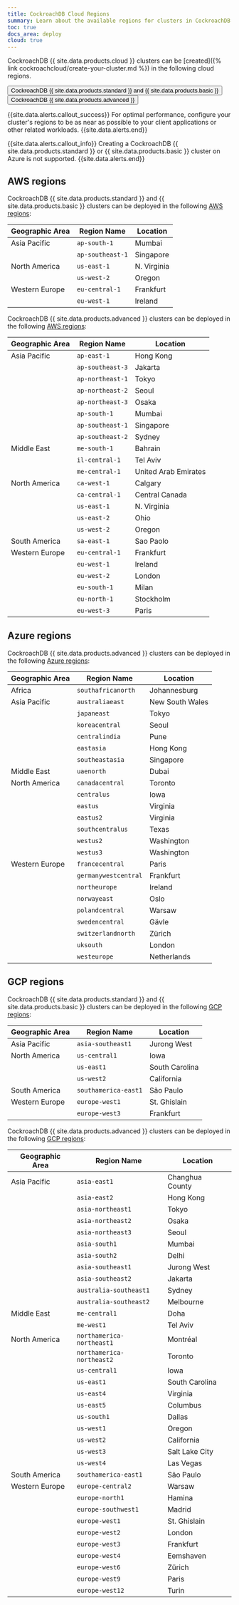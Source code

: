 ```yaml
---
title: CockroachDB Cloud Regions
summary: Learn about the available regions for clusters in CockroachDB Cloud.
toc: true
docs_area: deploy
cloud: true
---
```


CockroachDB {{ site.data.products.cloud }} clusters can be [created]({% link cockroachcloud/create-your-cluster.md %}) in the following cloud regions.

<div class="filters clearfix">
    <button class="filter-button page-level" data-scope="standard">CockroachDB {{ site.data.products.standard }} and {{ site.data.products.basic }}</button>
    <button class="filter-button page-level" data-scope="advanced">CockroachDB {{ site.data.products.advanced }}</button>
</div>

{{site.data.alerts.callout_success}}
For optimal performance, configure your cluster's regions to be as near as possible to your client applications or other related workloads.
{{site.data.alerts.end}}

<section class="filter-content" markdown="1" data-scope="standard">

{{site.data.alerts.callout_info}}
Creating a CockroachDB {{ site.data.products.standard }} or {{ site.data.products.basic }} cluster on Azure is not supported.
{{site.data.alerts.end}}

</section>

## AWS regions

<section class="filter-content" markdown="1" data-scope="standard">

CockroachDB {{ site.data.products.standard }} and {{ site.data.products.basic }} clusters can be deployed in the following [AWS regions](https://docs.aws.amazon.com/AmazonRDS/latest/UserGuide/Concepts.RegionsAndAvailabilityZones.html):


Geographic Area | Region Name      | Location
----------------|------------------|---------
Asia Pacific    | `ap-south-1`     | Mumbai
                | `ap-southeast-1` | Singapore
North America   | `us-east-1`      | N. Virginia
                | `us-west-2`      | Oregon
Western Europe  | `eu-central-1`   | Frankfurt
                | `eu-west-1`      | Ireland
</section>

<section class="filter-content" markdown="1" data-scope="advanced">

CockroachDB {{ site.data.products.advanced }} clusters can be deployed in the following [AWS regions](https://docs.aws.amazon.com/AmazonRDS/latest/UserGuide/Concepts.RegionsAndAvailabilityZones.html):

Geographic Area | Region Name      | Location
----------------|------------------|---------
Asia Pacific    | `ap-east-1`      | Hong Kong
                | `ap-southeast-3` | Jakarta
                | `ap-northeast-1` | Tokyo
                | `ap-northeast-2` | Seoul
                | `ap-northeast-3` | Osaka
                | `ap-south-1`     | Mumbai
                | `ap-southeast-1` | Singapore
                | `ap-southeast-2` | Sydney
Middle East     | `me-south-1`     | Bahrain
                | `il-central-1`   | Tel Aviv
                | `me-central-1`   | United Arab Emirates
North America   | `ca-west-1`      | Calgary
                | `ca-central-1`   | Central Canada
                | `us-east-1`      | N. Virginia
                | `us-east-2`      | Ohio
                | `us-west-2`      | Oregon
South America   | `sa-east-1`      | Sao Paolo
Western Europe  | `eu-central-1`   | Frankfurt
                | `eu-west-1`      | Ireland
                | `eu-west-2`      | London
                | `eu-south-1`     | Milan
                | `eu-north-1`     | Stockholm
                | `eu-west-3`      | Paris

</section>

<section class="filter-content" markdown="1" data-scope="advanced">

## Azure regions

CockroachDB {{ site.data.products.advanced }} clusters can be deployed in the following [Azure regions](https://learn.microsoft.com/azure/reliability/availability-zones-overview#regions):

Geographic Area | Region Name          | Location
----------------|----------------------|---------
Africa          | `southafricanorth`   | Johannesburg
Asia Pacific    | `australiaeast`      | New South Wales
                | `japaneast`          | Tokyo
                | `koreacentral`       | Seoul
                | `centralindia`       | Pune
                | `eastasia`           | Hong Kong
                | `southeastasia`      | Singapore
Middle East     | `uaenorth`           | Dubai
North America   | `canadacentral`      | Toronto
                | `centralus`          | Iowa
                | `eastus`             | Virginia
                | `eastus2`            | Virginia
                | `southcentralus`     | Texas
                | `westus2`            | Washington
                | `westus3`            | Washington
Western Europe  | `francecentral`      | Paris
                | `germanywestcentral` | Frankfurt
                | `northeurope`        | Ireland
                | `norwayeast`         | Oslo
                | `polandcentral`      | Warsaw
                | `swedencentral`      | Gävle
                | `switzerlandnorth`   | Zürich
                | `uksouth`            | London
                | `westeurope`         | Netherlands

</section>

## GCP regions

<section class="filter-content" markdown="1" data-scope="standard">

CockroachDB {{ site.data.products.standard }} and {{ site.data.products.basic }} clusters can be deployed in the following [GCP regions](https://cloud.google.com/compute/docs/regions-zones):

Geographic Area | Region Name               | Location
----------------|---------------------------|---------
Asia Pacific    | `asia-southeast1`         | Jurong West
North America   | `us-central1`             | Iowa
                | `us-east1`                | South Carolina
                | `us-west2`                | California
South America   | `southamerica-east1`      | São Paulo
Western Europe  | `europe-west1`            | St. Ghislain
                | `europe-west3`            | Frankfurt

</section>

<section class="filter-content" markdown="1" data-scope="advanced">

CockroachDB {{ site.data.products.advanced }} clusters can be deployed in the following [GCP regions](https://cloud.google.com/compute/docs/regions-zones):

Geographic Area | Region Name               | Location
----------------|---------------------------|---------
Asia Pacific    | `asia-east1`              | Changhua County
                | `asia-east2`              | Hong Kong
                | `asia-northeast1`         | Tokyo
                | `asia-northeast2`         | Osaka
                | `asia-northeast3`         | Seoul
                | `asia-south1`             | Mumbai
                | `asia-south2`             | Delhi
                | `asia-southeast1`         | Jurong West
                | `asia-southeast2`         | Jakarta
                | `australia-southeast1`    | Sydney
                | `australia-southeast2`    | Melbourne
Middle East     | `me-central1`             | Doha
                | `me-west1`                | Tel Aviv
North America   | `northamerica-northeast1` | Montréal
                | `northamerica-northeast2` | Toronto
                | `us-central1`             | Iowa
                | `us-east1`                | South Carolina
                | `us-east4`                | Virginia
                | `us-east5`                | Columbus
                | `us-south1`               | Dallas
                | `us-west1`                | Oregon
                | `us-west2`                | California
                | `us-west3`                | Salt Lake City
                | `us-west4`                | Las Vegas
South America   | `southamerica-east1`      | São Paulo
Western Europe  | `europe-central2`         | Warsaw
                | `europe-north1`           | Hamina
                | `europe-southwest1`       | Madrid
                | `europe-west1`            | St. Ghislain
                | `europe-west2`            | London
                | `europe-west3`            | Frankfurt
                | `europe-west4`            | Eemshaven
                | `europe-west6`            | Zürich
                | `europe-west9`            | Paris
                | `europe-west12`           | Turin

</section>
